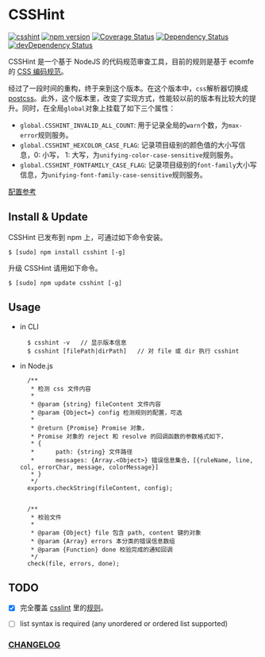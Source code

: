 CSSHint
===
[![csshint](https://travis-ci.org/ecomfe/node-csshint.svg?branch=master)](https://travis-ci.org/ecomfe/node-csshint)
[![npm version](https://badge.fury.io/js/csshint.svg)](http://badge.fury.io/js/csshint)
[![Coverage Status](https://img.shields.io/coveralls/ecomfe/node-csshint.svg?style=flat)](https://coveralls.io/r/ecomfe/node-csshint)
[![Dependency Status](https://david-dm.org/ecomfe/node-csshint.png)](https://david-dm.org/ecomfe/node-csshint)
[![devDependency Status](https://david-dm.org/ecomfe/node-csshint/dev-status.png)](https://david-dm.org/ecomfe/node-csshint#info=devDependencies)

CSSHint 是一个基于 NodeJS 的代码规范审查工具，目前的规则是基于 ecomfe 的 [CSS 编码规范](https://github.com/ecomfe/spec/blob/master/css-style-guide.md)。

经过了一段时间的重构，终于来到这个版本。在这个版本中，`css`解析器切换成 [postcss](https://github.com/postcss/postcss)。此外，这个版本里，改变了实现方式，性能较以前的版本有比较大的提升。同时，在全局`global`对象上挂载了如下三个属性：

- `global.CSSHINT_INVALID_ALL_COUNT`: 用于记录全局的`warn`个数，为`max-error`规则服务。
- `global.CSSHINT_HEXCOLOR_CASE_FLAG`: 记录项目级别的颜色值的大小写信息，0: 小写， 1: 大写，为`unifying-color-case-sensitive`规则服务。
- `global.CSSHINT_FONTFAMILY_CASE_FLAG`: 记录项目级别的`font-family`大小写信息，为`unifying-font-family-case-sensitive`规则服务。

[配置参考](https://github.com/ecomfe/node-csshint/blob/master/lib/config.js)


Install & Update
-------

CSSHint 已发布到 npm 上，可通过如下命令安装。

    $ [sudo] npm install csshint [-g]

升级 CSSHint 请用如下命令。

    $ [sudo] npm update csshint [-g]
    

Usage
------

- in CLI
	
		$ csshint -v   // 显示版本信息
		$ csshint [filePath|dirPath]   // 对 file 或 dir 执行 csshint 		
- in Node.js
        
    	/**
	     * 检测 css 文件内容
	     *
	     * @param {string} fileContent 文件内容
	     * @param {Object=} config 检测规则的配置，可选
	     *
	     * @return {Promise} Promise 对象，
	     * Promise 对象的 reject 和 resolve 的回调函数的参数格式如下，
	     * {
	     * 		path: {string} 文件路径
	     * 		messages: {Array.<Object>} 错误信息集合，[{ruleName, line, col, errorChar, message, colorMessage}]
	     * }
	     */
	    exports.checkString(fileContent, config);
    
    
	    /**
	     * 校验文件
	     *
	     * @param {Object} file 包含 path, content 键的对象
	     * @param {Array} errors 本分类的错误信息数组
	     * @param {Function} done 校验完成的通知回调
	     */
	    check(file, errors, done);
 

TODO
------

- [x] 完全覆盖 [csslint](https://github.com/CSSLint/csslint) 里的[规则](https://github.com/CSSLint/csslint/wiki/Rules)。
- [ ] list syntax is required (any unordered or ordered list supported)


### [CHANGELOG](https://github.com/ecomfe/node-csshint/blob/master/CHANGELOG.md)
